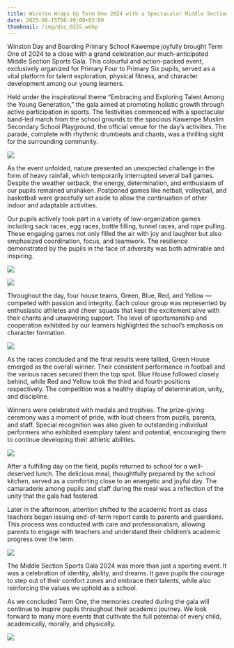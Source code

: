 ```yaml
---
title: Winston Wraps Up Term One 2024 with a Spectacular Middle Section Sports Gala
date: 2025-06-15T06:49:00+03:00
thumbnail: /img/dsc_0355.webp
---
```

Winston Day and Boarding Primary School Kawempe joyfully brought Term One of 2024 to a close with a grand celebration,our much-anticipated Middle Section Sports Gala. This colourful and action-packed event, exclusively organized for Primary Four to Primary Six pupils, served as a vital platform for talent exploration, physical fitness, and character development among our young learners.

Held under the inspirational theme “Embracing and Exploring Talent Among the Young Generation,” the gala aimed at promoting holistic growth through active participation in sports. The festivities commenced with a spectacular band-led march from the school grounds to the spacious Kawempe Muslim Secondary School Playground, the official venue for the day’s activities. The parade, complete with rhythmic drumbeats and chants, was a thrilling sight for the surrounding community.

![](/img/dsc_0450.webp)

As the event unfolded, nature presented an unexpected challenge in the form of heavy rainfall, which temporarily interrupted several ball games. Despite the weather setback, the energy, determination, and enthusiasm of our pupils remained unshaken. Postponed games like netball, volleyball, and basketball were gracefully set aside to allow the continuation of other indoor and adaptable activities.

Our pupils actively took part in a variety of low-organization games including sack races, egg races, bottle filling, tunnel races, and rope pulling. These engaging games not only filled the air with joy and laughter but also emphasized coordination, focus, and teamwork. The resilience demonstrated by the pupils in the face of adversity was both admirable and inspiring.

![](/img/20240504115306_img_1132.webp)

![](/img/dsc_0387.webp)

Throughout the day, four house teams, Green, Blue, Red, and Yellow — competed with passion and integrity. Each colour group was represented by enthusiastic athletes and cheer squads that kept the excitement alive with their chants and unwavering support. The level of sportsmanship and cooperation exhibited by our learners highlighted the school’s emphasis on character formation.

![](/img/20240504103632_img_1090-1.webp)

As the races concluded and the final results were tallied, Green House emerged as the overall winner. Their consistent performance in football and the various races secured them the top spot. Blue House followed closely behind, while Red and Yellow took the third and fourth positions respectively. The competition was a healthy display of determination, unity, and discipline.

Winners were celebrated with medals and trophies. The prize-giving ceremony was a moment of pride, with loud cheers from pupils, parents, and staff. Special recognition was also given to outstanding individual performers who exhibited exemplary talent and potential, encouraging them to continue developing their athletic abilities.

![](/img/dsc_0522.webp)

After a fulfilling day on the field, pupils returned to school for a well-deserved lunch. The delicious meal, thoughtfully prepared by the school kitchen, served as a comforting close to an energetic and joyful day. The camaraderie among pupils and staff during the meal was a reflection of the unity that the gala had fostered.

Later in the afternoon, attention shifted to the academic front as class teachers began issuing end-of-term report cards to parents and guardians. This process was conducted with care and professionalism, allowing parents to engage with teachers and understand their children’s academic progress over the term.

![](/img/20240504110628_img_1125.webp)

The Middle Section Sports Gala 2024 was more than just a sporting event. It was a celebration of identity, ability, and dreams. It gave pupils the courage to step out of their comfort zones and embrace their talents, while also reinforcing the values we uphold as a school.

As we concluded Term One, the memories created during the gala will continue to inspire pupils throughout their academic journey. We look forward to many more events that cultivate the full potential of every child, academically, morally, and physically.



![](/img/dsc_0667.webp)
